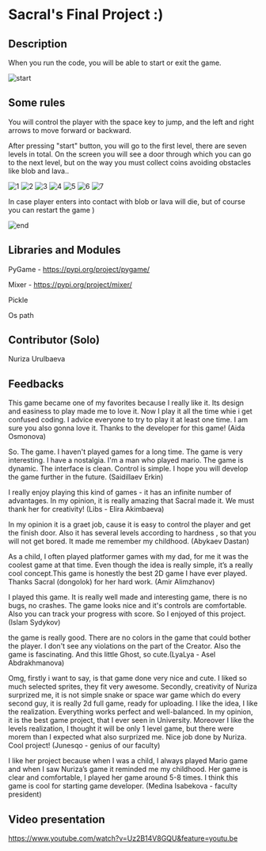 # Sacral's Final Project :)

## Description 
When you run the code, you will be able to start or exit the game. 

![start](https://user-images.githubusercontent.com/73421109/102816685-a1c62580-43f8-11eb-96dd-3d7b693b419c.jpg)

## Some rules


You will control the player with the space key to jump, and the left and right arrows to move forward or backward. 

After pressing "start" button, you will go to the first level, there are seven levels in total. On the screen you will see a door through which you can go to the next level, but on the way you must collect coins avoiding obstacles like blob and lava..
 
![1](https://user-images.githubusercontent.com/73421109/102816684-a1c62580-43f8-11eb-8cf5-cd0c92ef83c7.jpg)
![2](https://user-images.githubusercontent.com/73421109/102816688-a25ebc00-43f8-11eb-82bc-3ff09dc590bf.jpg)
![3](https://user-images.githubusercontent.com/73421109/102816689-a25ebc00-43f8-11eb-85f2-15f4c657d33f.jpg)
![4](https://user-images.githubusercontent.com/73421109/102816690-a2f75280-43f8-11eb-8759-460bd46787d5.jpg)
![5](https://user-images.githubusercontent.com/73421109/102816678-9f63cb80-43f8-11eb-938b-6a2d37cfa228.jpg)
![6](https://user-images.githubusercontent.com/73421109/102816681-a12d8f00-43f8-11eb-85e1-69d872c48e19.jpg)
![7](https://user-images.githubusercontent.com/73421109/102816683-a12d8f00-43f8-11eb-975b-c8e5afd34eb8.jpg)
 

In case player enters into contact with blob or lava will die, but of course you can restart the game )

![end](https://user-images.githubusercontent.com/73421109/102816680-a094f880-43f8-11eb-9c0e-15f0922fd521.jpg)

## Libraries and Modules

PyGame - https://pypi.org/project/pygame/

Mixer - https://pypi.org/project/mixer/

Pickle

Os path

## Contributor (Solo)

Nuriza Urulbaeva

## Feedbacks

This game became one of my favorites because I really like it. Its design and easiness to play made me to love it. Now I play it all the time whie i get confused coding. I advice everyone to try to play it at least one time. I am sure you also gonna love it. Thanks to the developer for this game! (Aida Osmonova)

So. The game. I haven't played games for a long time. The game is very interesting. I have a nostalgia. I'm a man who played mario. The game is dynamic. The interface is clean.
Control is simple. I hope you will develop the game further in the future. (Saidillaev Erkin)

I really enjoy playing this kind of games - it has an infinite number of advantages. In my opinion, it is really amazing that Sacral made it. We must thank her for creativity! (Libs - Elira Akimbaeva)

In my opinion it is a graet job, cause it is easy to control the player and get the finish door. Also it has several levels according to hardness , so that you will not get bored. It made me remember my childhood. (Abykaev Dastan)

As a child, I often played platformer games with my dad, for me it was the coolest game at that time. Even though the idea is really simple, it’s a really cool concept.This game is honestly the best 2D game I have ever played. Thanks Sacral (dongolok) for her hard work. (Amir Alimzhanov)

I played this game. It is  really well made and interesting game, there is no bugs, no crashes. The game looks nice and it's controls are comfortable. Also you can track your progress with score. So I enjoyed of this project. (Islam Sydykov)

the game is really good. There are no colors in the game that could bother the player. I don't see any violations on the part of the Creator. Also the game is fascinating. And this little Ghost, so cute.(LyaLya - Asel Abdrakhmanova)

Omg, firstly i want to say, is that game done very nice and cute. I liked so much selected sprites, they fit very awesome. Secondly, creativity of Nuriza surprized me, it is not simple snake or space war game which do every second guy, it is really 2d full game, ready for uploading. I like the idea, I like the realization. Everything works perfect and well-balanced. In my opinion, it is the best game project, that I ever seen in University. Moreover I like the levels realization, I thought it will be only 1 level game, but there were morem than I expected what also surprized me. Nice job done by Nuriza. Cool project! (Junesqo - genius of our faculty) 

I like her project because when I was a child, I always played Mario game and when I saw Nuriza’s game it reminded me my childhood. Her game is clear and comfortable, I played her game around 5-8 times. I think this game is cool for starting game developer. (Medina Isabekova - faculty president)


## Video presentation
https://www.youtube.com/watch?v=Uz2B14V8GQU&feature=youtu.be
